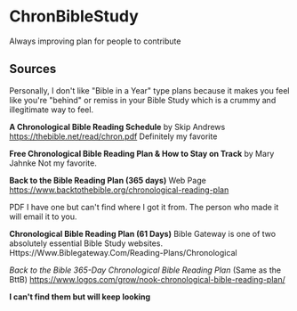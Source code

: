 # ChronBibleStudy

Always improving plan for people to contribute

## Sources

Personally, I don't like "Bible in a Year" type plans because it makes you feel like you're "behind" or remiss in your Bible Study which is a crummy and illegitimate way to feel.

**A Chronological Bible Reading Schedule** by Skip Andrews
https://thebible.net/read/chron.pdf
Definitely my favorite

**Free Chronological Bible Reading Plan & How to Stay on Track** by Mary Jahnke
Not my favorite.

**Back to the Bible Reading Plan (365 days)**
Web Page
https://www.backtothebible.org/chronological-reading-plan

PDF
I have one but can't find where I got it from. The person who made it will email it to you.

**Chronological Bible Reading Plan (61 Days)**
Bible Gateway is one of two absolutely essential Bible Study websites.
Https://Www.Biblegateway.Com/Reading-Plans/Chronological

*Back to the Bible 365-Day Chronological Bible Reading Plan* (Same as the BttB)
https://www.logos.com/grow/nook-chronological-bible-reading-plan/

**I can't find them but will keep looking**

